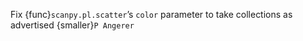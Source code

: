 Fix {func}`scanpy.pl.scatter`’s `color` parameter to take collections as advertised {smaller}`P Angerer`
